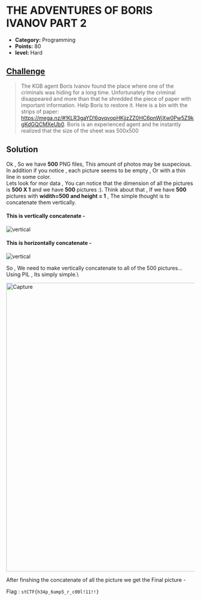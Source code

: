 
# THE ADVENTURES OF BORIS IVANOV PART 2

* **Category:** Programming
* **Points:** 80 
* **level:** Hard


## [Challenge](https://ctflearn.com/problems/382)

> The KGB agent Boris Ivanov found the place where one of the criminals was hiding for a long time. Unfortunately the criminal disappeared and more than that he shredded the piece of paper with important information. Help Boris to restore it. Here is a bin with the strips of paper: https://mega.nz/#!KLR3gaYD!6qvqvopHKjjzZZ0HC6pnWjXw0Pw5Z9kgKdGQCMXeUb0. Boris is an experienced agent and he instantly realized that the size of the sheet was 500x500

## Solution
Ok , So we have **500** PNG files, This amount of photos may be suspecious.\
In addition if you notice , each picture seems to be empty , Or with a thin line in some color.\
Lets look for mor data , You can notice that the dimension of all the pictures is **500 X 1** and we have **500** pictures :).
Think about that , If we have **500** pictures with **widith=500 and height = 1** , The simple thought is to concatenate them vertically.

#### This is vertically concatenate  - 

![vertical](https://user-images.githubusercontent.com/57364083/69500145-2ba77480-0f01-11ea-9892-dd9d9543974d.png)

#### This is horizontally concatenate  - 

![vertical](https://user-images.githubusercontent.com/57364083/69500161-51cd1480-0f01-11ea-95b9-30c9f28f64c2.png)

So , We need to make vertically concatenate to all of the 500 pictures...
Using PIL , Its simply simple.\

<img width="769" alt="Capture" src="https://user-images.githubusercontent.com/57364083/69500288-68c03680-0f02-11ea-8664-87bf07894cc5.PNG">

After finshing the concatenate of all the picture we get the Final picture - 






Flag : ```stCTF{h34p_6ump5_r_c00l!11!!}```


